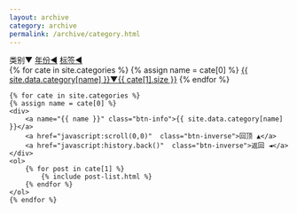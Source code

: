 ```yaml
---
layout: archive
category: archive
permalink: /archive/category.html
---
```


<div class="tiles">
    <div>
    <span class="btn">类别▼</span>
    <a href="/archive/year.html" class="btn-inverse">年份◄</a>
    <a href="/archive/tag.html" class="btn-inverse">标签◄</a>
    </div>
    <div>
    {% for cate in site.categories %} 
        {% assign name = cate[0] %}
        <a href="#{{ name }}" class="btn-info"> {{ site.data.category[name] }}▼{{ cate[1].size }}</a> 
    {% endfor %}
    </div>

    {% for cate in site.categories %} 
    {% assign name = cate[0] %}
    <div>
        <a name="{{ name }}" class="btn-info">{{ site.data.category[name] }}</a>
        <a href="javascript:scroll(0,0)"  class="btn-inverse">回顶 ▲</a>
        <a href="javascript:history.back()"  class="btn-inverse">返回 ◄</a>
    </div>
    <ol>
        {% for post in cate[1] %} 
            {% include post-list.html %}
        {% endfor %}
    </ol>
    {% endfor %}
    
</div>


